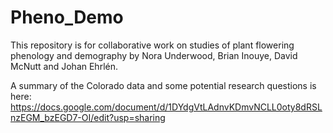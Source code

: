 # Pheno_Demo
This repository is for collaborative work on studies of plant flowering phenology and demography by Nora Underwood, Brian Inouye, David McNutt and  Johan Ehrlén. 

A summary of the Colorado data and some potential research questions is here: https://docs.google.com/document/d/1DYdgVtLAdnvKDmvNCLL0oty8dRSLnzEGM_bzEGD7-OI/edit?usp=sharing
